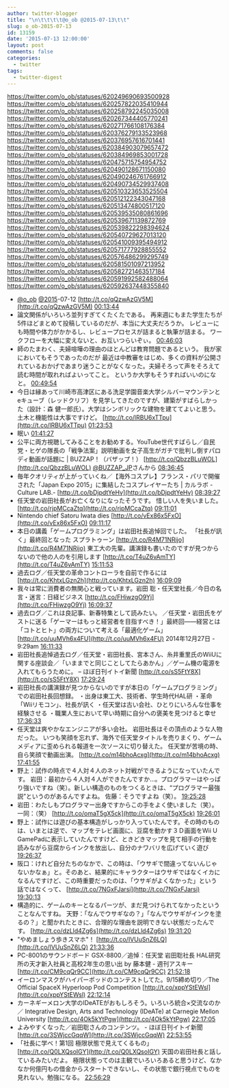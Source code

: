 ```yaml
---
author: twitter-blogger
title: "\n\t\t\t\t@o_ob @2015-07-13\t\t"
slug: o_ob-2015-07-13
id: 13159
date: '2015-07-13 12:00:00'
layout: post
comments: false
categories:
  - twitter
tags:
  - twitter-digest
---
```


https://twitter.com/o_ob/statuses/620249690693500928 https://twitter.com/o_ob/statuses/620257822035410944 https://twitter.com/o_ob/statuses/620258792245035008 https://twitter.com/o_ob/statuses/620267344405770241 https://twitter.com/o_ob/statuses/620271766108176384 https://twitter.com/o_ob/statuses/620376279133523968 https://twitter.com/o_ob/statuses/620376957616701441 https://twitter.com/o_ob/statuses/620384903079657472 https://twitter.com/o_ob/statuses/620384969853001728 https://twitter.com/o_ob/statuses/620475715754954752 https://twitter.com/o_ob/statuses/620490128671150080 https://twitter.com/o_ob/statuses/620490246761766912 https://twitter.com/o_ob/statuses/620490734529937408 https://twitter.com/o_ob/statuses/620510323653525504 https://twitter.com/o_ob/statuses/620512122343047168 https://twitter.com/o_ob/statuses/620513474800517120 https://twitter.com/o_ob/statuses/620539535080861696 https://twitter.com/o_ob/statuses/620539671139872769 https://twitter.com/o_ob/statuses/620539822298394624 https://twitter.com/o_ob/statuses/620540729627013120 https://twitter.com/o_ob/statuses/620541009395494912 https://twitter.com/o_ob/statuses/620571777928855552 https://twitter.com/o_ob/statuses/620576486299295749 https://twitter.com/o_ob/statuses/620581501097213952 https://twitter.com/o_ob/statuses/620582721463517184 https://twitter.com/o_ob/statuses/620591992582488064 https://twitter.com/o_ob/statuses/620592637448355840  

*   [@o_ob](https://twitter.com/o_ob) [@2015](https://twitter.com/2015)-07-12 [http://t.co/qQzwAzGV5M](http://t.co/qQzwAzGV5M) [00:13:44](https://twitter.com/o_ob/statuses/620249690693500928)
*   論文関係がいろいろ並列すぎてくたくたである。 再来週にもまた学生たちが5件ほどまとめて投稿しているのだが、本当に大丈夫だろうか。 レビューにも時間や体力がかかるし、レビュープロセスが詰まると執筆が詰まる。 ワークフローを大幅に変えないと、お互いつらいぞぃ。 [00:46:03](https://twitter.com/o_ob/statuses/620257822035410944)
*   師のたまわく、夫婦喧嘩の理由のほとんどは教育問題であるという。 我が家においてもそうであったのだが 最近は中教審をはじめ、多くの資料が公開されているおかげであまり迷うことがなくなった。夫婦そろって声をそろえて読む時間が取れればよいってこと。 というか大学もそうすればいいのになと。 [00:49:54](https://twitter.com/o_ob/statuses/620258792245035008)
*   今日は縁あって川崎市高津区にある洗足学園音楽大学シルバーマウンテンとeキューブ（レッドクリフ）を見学してきたのですが、建築がすばらしかった（設計：森 健一郎氏）。大学はシンボリックな建物を建ててよいと思う。土木と機能性は大事ですけど。 [http://t.co/lRBU6xTTpu](http://t.co/lRBU6xTTpu) [01:23:53](https://twitter.com/o_ob/statuses/620267344405770241)
*   眠い [01:41:27](https://twitter.com/o_ob/statuses/620271766108176384)
*   公平に両方視聴してみることをお勧めする。YouTube世代すばらし／自民党・ヒゲの隊長の「戦争法案」説明動画を女子高生がガチで批判し倒すパロディ動画が話題に | BUZZAP！（バザップ！） [http://t.co/QbzzBLuWOL](http://t.co/QbzzBLuWOL) [@BUZZAP_JP](https://twitter.com/BUZZAP_JP)さんから [08:36:45](https://twitter.com/o_ob/statuses/620376279133523968)
*   毎年クオリティが上がっていくね／【海外コスプレ】フランス・パリで開催された「Japan Expo 2015」に集結したコスプレイヤーたち | カルラボ -Culture LAB.- [http://t.co/bDjpdtYeHv](http://t.co/bDjpdtYeHv) [08:39:27](https://twitter.com/o_ob/statuses/620376957616701441)
*   任天堂の岩田社長がお亡くなりになったそうです。 惜しい人を失いました。 [http://t.co/rjpMCcaZtq](http://t.co/rjpMCcaZtq) [09:11:01](https://twitter.com/o_ob/statuses/620384903079657472)
*   Nintendo chief Satoru Iwata dies [http://t.co/vEx86x5FxO](http://t.co/vEx86x5FxO) [09:11:17](https://twitter.com/o_ob/statuses/620384969853001728)
*   本日の講義「ゲームプログラミング」は岩田社長追悼回でした。 「社長が訊く」最終回となった スプラトゥーン [http://t.co/R4M71NRijo](http://t.co/R4M71NRijo) 東工大の先輩。講演録も書いたのですが見つからないので他の人のを引用します [http://t.co/T4uZ6vAmTY](http://t.co/T4uZ6vAmTY) [15:11:53](https://twitter.com/o_ob/statuses/620475715754954752)
*   過去ログ／任天堂の革命コントローラを自前で作るには [http://t.co/KhtxLGzn2h](http://t.co/KhtxLGzn2h) [16:09:09](https://twitter.com/o_ob/statuses/620490128671150080)
*   我々は常に消費者の無関心と戦っています。岩田 聡・任天堂社長／今日の名言・迷言：日経ビジネス [http://t.co/FHiwzgO9Yj](http://t.co/FHiwzgO9Yj) [16:09:37](https://twitter.com/o_ob/statuses/620490246761766912)
*   過去ログ／これは良記事、新春特集として読みたい。 ／任天堂・岩田氏をゲストに送る「ゲーマーはもっと経営者を目指すべき！」最終回――経営とは「コトとヒト」の両方について考える「最適化ゲーム」 [http://t.co/uuMVh6x4FU](http://t.co/uuMVh6x4FU) 2014年12月27日 - 9:29am [16:11:33](https://twitter.com/o_ob/statuses/620490734529937408)
*   岩田社長追悼過去ログ／任天堂・岩田社長、宮本さん、糸井重里氏のWiiUに関する座談会／「いままでと同じことしてたらあかん」／ゲーム機の電源を入れてもらうために。 – ほぼ日刊イトイ新聞 [http://t.co/sS5FtY8X](http://t.co/sS5FtY8X) [17:29:24](https://twitter.com/o_ob/statuses/620510323653525504)
*   岩田社長の講演録が見つからないのですが本日の「ゲームプログラミング」での岩田社長回想録。 ・出身は東工大、技術者、学生時代HAL研 ・革命「Wiiリモコン」、社長が訊く ・任天堂は古い会社、ひとりにいろんな仕事を経験させる ・職業人生において早い時期に自分への褒美を見つけると幸せ [17:36:33](https://twitter.com/o_ob/statuses/620512122343047168)
*   任天堂は爽やかなエンジニアが多い会社。 岩田社長はその頂点のような人物だった。 いつも笑顔を忘れず、海外で任天堂タイトルを売りまくり、ゲームメディアに歪められる報道を一次ソースに切り替えた。 任天堂が苦境の時、自ら笑顔で動画出演。 [http://t.co/m14bhoAcxg](http://t.co/m14bhoAcxg) [17:41:55](https://twitter.com/o_ob/statuses/620513474800517120)
*   野上：試作の時点で４人対４人のネット対戦ができるようになっていたんです。 岩田：最初から４人対４人ができたんですか…。プログラマーはやっぱり強いですね（笑）。新しい構造のものをつくるときは、“プログラマー最強説”というのがあるんですよね。 佐藤：そうですよね（笑）。 [19:25:28](https://twitter.com/o_ob/statuses/620539535080861696)
*   岩田：わたしもプログラマー出身ですからこの手をよく使いました（笑）。 一同：（笑） [http://t.co/omaT5gX5ck](http://t.co/omaT5gX5ck) [19:26:01](https://twitter.com/o_ob/statuses/620539671139872769)
*   野上：試作には遊びの基本構造がしっかり入っていたんです。その時のものは、いまとは逆で、マップをテレビ画面に、豆腐を動かす３Ｄ画面をWii U GamePadに表示していたんですけど、ときどきマップを見て相手の行動を読みながら豆腐からインクを放出し、自分のナワバリを広げていく遊び [19:26:37](https://twitter.com/o_ob/statuses/620539822298394624)
*   阪口：けれど自分たちのなかで、この時は、「ウサギで間違ってないんじゃないかなぁ」と。そのあと、結果的にキャラクターはウサギではなくイカになるんですけど、この時重要だったのは、「ウサギがよくなかった」という話ではなくって、 [http://t.co/7NGxFJarsi](http://t.co/7NGxFJarsi) [19:30:13](https://twitter.com/o_ob/statuses/620540729627013120)
*   構造的に、ゲームのキーとなるパーツが、まだ見つけられてなかったということなんですね。 天野：「なんでウサギなの？」「なんでウサギがインクを塗るの？」と聞かれたときに、合理的な理由を説明できない状態だったんです。 [http://t.co/dzLld4Zg6s](http://t.co/dzLld4Zg6s) [19:31:20](https://twitter.com/o_ob/statuses/620541009395494912)
*   "やめましょう歩きスマホ"！ [http://t.co/IVUuSnZ6LQ](http://t.co/IVUuSnZ6LQ) [21:33:36](https://twitter.com/o_ob/statuses/620571777928855552)
*   PC-8001のサウンドボード GSX-8800／追悼：任天堂 岩田聡社長 HAL研究所の天才新入社員と高校2年生の思い出 by 藤本健 - 週刊アスキー [http://t.co/CM9cqQr9CC](http://t.co/CM9cqQr9CC) [21:52:18](https://twitter.com/o_ob/statuses/620576486299295749)
*   イーロンマスクがハイパーポッドのコンテストしてた。9/15締め切り／The Official SpaceX Hyperloop Pod Competition [http://t.co/xppYStEWsl](http://t.co/xppYStEWsl) [22:12:14](https://twitter.com/o_ob/statuses/620581501097213952)
*   カーネギーメロン大学のIDeATEがおもしろそう。いろいろ統合×交流なのか／ Integrative Design, Arts and Technology (IDeATe) at Carnegie Mellon University [http://t.co/4Ok5kYtPgw](http://t.co/4Ok5kYtPgw) [22:17:05](https://twitter.com/o_ob/statuses/620582721463517184)
*   よみやすくなった／岩田聡さんのコンテンツ。 - ほぼ日刊イトイ新聞 [http://t.co/3SWjccGqqW](http://t.co/3SWjccGqqW) [22:53:55](https://twitter.com/o_ob/statuses/620591992582488064)
*   「社長に学べ！第1回 極限状態で見えてくるもの」 [http://t.co/Q0LXQsoIGY](http://t.co/Q0LXQsoIGY) 天国の岩田社長と話しているみたいだよ。 極限状態ってのは主観でいろいろあると思うけど、なかなか何億円もの借金からスタートできないし、その状態で銀行視点でものを見れない。勉強になる。 [22:56:29](https://twitter.com/o_ob/statuses/620592637448355840)